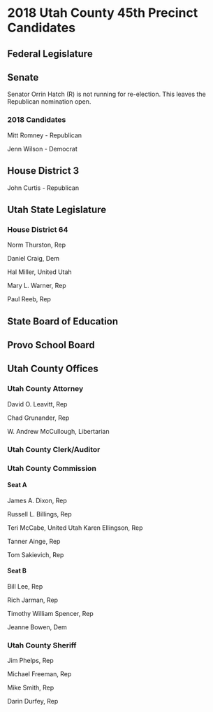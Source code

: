 # 2018 Utah County 45th Precinct Candidates

## Federal Legislature

## Senate
Senator Orrin Hatch (R) is not running for re-election. This leaves the Republican nomination open.

### 2018 Candidates
Mitt Romney - Republican

Jenn Wilson - Democrat


## House District 3

John Curtis - Republican

## Utah State Legislature

### House District 64

Norm Thurston,  Rep

Daniel Craig, Dem

Hal Miller, United Utah

Mary L. Warner, Rep

Paul Reeb, Rep

## State Board of Education

## Provo School Board

## Utah County Offices

### Utah County Attorney

David O. Leavitt,	Rep

Chad Grunander,	Rep

W. Andrew McCullough,	Libertarian

### Utah County Clerk/Auditor

### Utah County Commission

#### Seat A
James A. Dixon,	Rep

Russell L. Billings,	Rep

Teri McCabe, United Utah
Karen Ellingson, Rep

Tanner Ainge, Rep

Tom Sakievich, Rep

#### Seat B

Bill Lee, Rep

Rich Jarman, Rep

Timothy William Spencer, Rep

Jeanne Bowen, Dem

### Utah County Sheriff

Jim Phelps, Rep

Michael Freeman, Rep

Mike Smith, Rep

Darin Durfey, Rep
